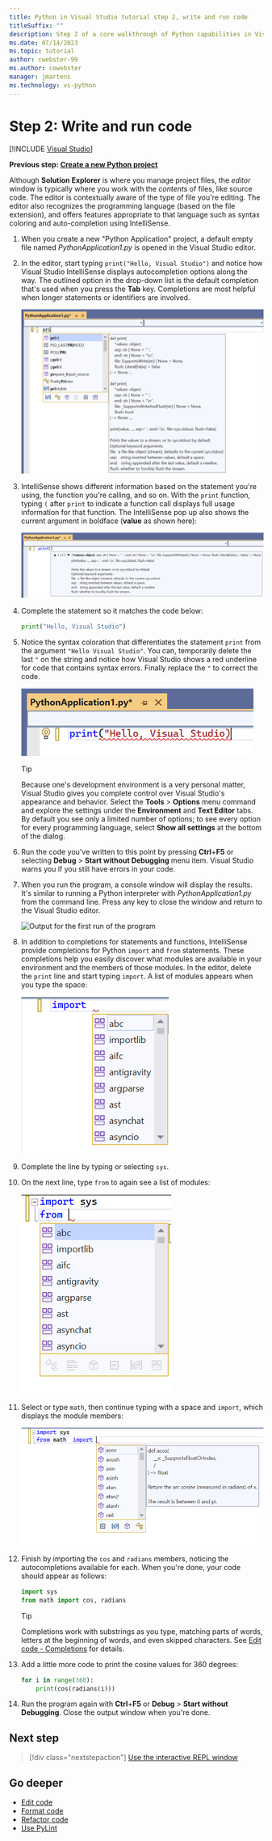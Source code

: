 ```yaml
---
title: Python in Visual Studio tutorial step 2, write and run code
titleSuffix: ""
description: Step 2 of a core walkthrough of Python capabilities in Visual Studio that demonstrates how to edit code and run a project.
ms.date: 07/14/2023
ms.topic: tutorial
author: cwebster-99
ms.author: cowebster
manager: jmartens
ms.technology: vs-python
---
```


# Step 2: Write and run code

[!INCLUDE [Visual Studio](~/includes/applies-to-version/vs-windows-only.md)]

**Previous step: [Create a new Python project](tutorial-working-with-python-in-visual-studio-step-01-create-project.md)**

Although **Solution Explorer** is where you manage project files, the _editor_ window is typically where you work with the _contents_ of files, like source code. The editor is contextually aware of the type of file you're editing. The editor also recognizes the programming language (based on the file extension), and offers features appropriate to that language such as syntax coloring and auto-completion using IntelliSense.

1. When you create a new "Python Application" project, a default empty file named _PythonApplication1.py_ is opened in the Visual Studio editor.

1. In the editor, start typing `print("Hello, Visual Studio")` and notice how Visual Studio IntelliSense displays autocompletion options along the way. The outlined option in the drop-down list is the default completion that's used when you press the **Tab** key. Completions are most helpful when longer statements or identifiers are involved.

   ![IntelliSense auto-completion popup](media/vs-getting-started-python-04-IntelliSense1b.png)

1. IntelliSense shows different information based on the statement you're using, the function you're calling, and so on. With the `print` function, typing `(` after `print` to indicate a function call displays full usage information for that function. The IntelliSense pop up also shows the current argument in boldface (**value** as shown here):

   ![IntelliSense auto-completion popup for a function](media/vs-getting-started-python-05-IntelliSense2b.png)

1. Complete the statement so it matches the code below:

   ```python
   print("Hello, Visual Studio")
   ```

1. Notice the syntax coloration that differentiates the statement `print` from the argument `"Hello Visual Studio"`. You can, temporarily delete the last `"` on the string and notice how Visual Studio shows a red underline for code that contains syntax errors. Finally replace the `"` to correct the code.

   ![IntelliSense syntax coloring and error highlighting](media/vs-getting-started-python-06-IntelliSense3b.png)

   > [!Tip]
   > Because one's development environment is a very personal matter, Visual Studio gives you complete control over Visual Studio's appearance and behavior. Select the **Tools** > **Options** menu command and explore the settings under the **Environment** and **Text Editor** tabs. By default you see only a limited number of options; to see every option for every programming language, select **Show all settings** at the bottom of the dialog.

1. Run the code you've written to this point by pressing **Ctrl**+**F5** or selecting **Debug** > **Start without Debugging** menu item. Visual Studio warns you if you still have errors in your code.

1. When you run the program, a console window will display the results. It's similar to running a Python interpreter with _PythonApplication1.py_ from the command line. Press any key to close the window and return to the Visual Studio editor.

   ![Output for the first run of the program](media/vs-getting-started-python-07-output.png)

1. In addition to completions for statements and functions, IntelliSense provide completions for Python `import` and `from` statements. These completions help you easily discover what modules are available in your environment and the members of those modules. In the editor, delete the `print` line and start typing `import`. A list of modules appears when you type the space:

   ![IntellSense showing available modules for an import statement](media/vs-getting-started-python-08-import1.png)

1. Complete the line by typing or selecting `sys`.

1. On the next line, type `from` to again see a list of modules:

   ![IntellSense showing available modules for a from statement](media/vs-getting-started-python-09-import2.png)

1. Select or type `math`, then continue typing with a space and `import`, which displays the module members:

   ![IntellSense showing module members](media/vs-getting-started-python-10-import3.png)

1. Finish by importing the `cos` and `radians` members, noticing the autocompletions available for each. When you're done, your code should appear as follows:

   ```python
   import sys
   from math import cos, radians
   ```

   > [!Tip]
   > Completions work with substrings as you type, matching parts of words, letters at the beginning of words, and even skipped characters. See [Edit code - Completions](editing-python-code-in-visual-studio.md#completions) for details.

1. Add a little more code to print the cosine values for 360 degrees:

   ```python
   for i in range(360):
       print(cos(radians(i)))
   ```

1. Run the program again with **Ctrl**+**F5** or **Debug** > **Start without Debugging**. Close the output window when you're done.

## Next step

> [!div class="nextstepaction"]
> [Use the interactive REPL window](tutorial-working-with-python-in-visual-studio-step-03-interactive-repl.md)

## Go deeper

- [Edit code](editing-python-code-in-visual-studio.md)
- [Format code](formatting-python-code.md)
- [Refactor code](refactoring-python-code.md)
- [Use PyLint](linting-python-code.md)
